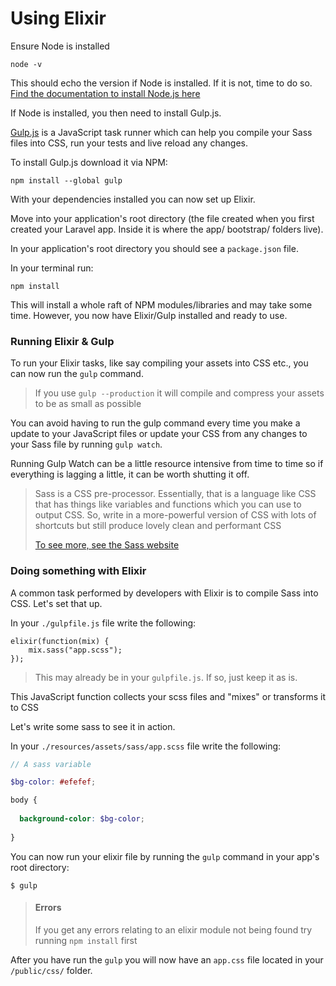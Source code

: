 # Using Elixir

Ensure Node is installed

```shell
node -v
```

This should echo the version if Node is installed. If it is not, time to do so. [Find the documentation to install Node.js here](https://nodejs.org/en/)

If Node is installed, you then need to install Gulp.js.

[Gulp.js](http://gulpjs.com/) is a JavaScript task runner which can help you compile your Sass files into CSS, run your tests and live reload any changes.

To install Gulp.js download it via NPM:

```shell
npm install --global gulp
```

With your dependencies installed you can now set up Elixir.

Move into your application's root directory (the file created when you first created your Laravel app. Inside it is where the app/ bootstrap/ folders live).

In your application's root directory you should see a ```package.json``` file.

In your terminal run:

```
npm install
```

This will install a whole raft of NPM modules/libraries and may take some time. However, you now have Elixir/Gulp installed and ready to use.

### Running Elixir & Gulp

To run your Elixir tasks, like say compiling your assets into CSS etc., you can now run the ```gulp``` command.

> If you use ```gulp --production``` it will compile and compress your assets to be as small as possible

You can avoid having to run the gulp command every time you make a update to your JavaScript files or update your CSS from any changes to your Sass file by running ```gulp watch```.

Running Gulp Watch can be a little resource intensive from time to time so if everything is lagging a little, it can be worth shutting it off. 

> Sass is a CSS pre-processor. Essentially, that is a language like CSS that has things like variables and functions which you can use to output CSS. So, write in a more-powerful version of CSS with lots of shortcuts but still produce lovely clean and performant CSS
>
> [To see more, see the Sass website](http://sass-lang.com/)

### Doing something with Elixir

A common task performed by developers with Elixir is to compile Sass into CSS. Let's set that up.

In your ```./gulpfile.js``` file write the following:

```
elixir(function(mix) {
    mix.sass("app.scss");
});
```

> This may already be in your ```gulpfile.js```. If so, just keep it as is.

This JavaScript function collects your scss files and "mixes" or transforms it to CSS

Let's write some sass to see it in action.

In your ```./resources/assets/sass/app.scss``` file write the following:

```scss
// A sass variable

$bg-color: #efefef;

body {
  
  background-color: $bg-color;
  
}
```

You can now run your elixir file by running the ```gulp``` command in your app's root directory:

```
$ gulp
```

> #### Errors
> 
> If you get any errors relating to an elixir module not being found try running ```npm install``` first

After you have run the ```gulp``` you will now have an ```app.css``` file located in your ```/public/css/``` folder.